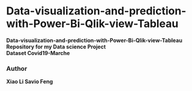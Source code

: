 # Data-visualization-and-prediction-with-Power-Bi-Qlik-view-Tableau
<b>Data-visualization-and-prediction-with-Power-Bi-Qlik-view-Tableau<b> <br>
Repository for my Data science Project <br>
Dataset Covid19-Marche


### Author
Xiao Li Savio Feng
